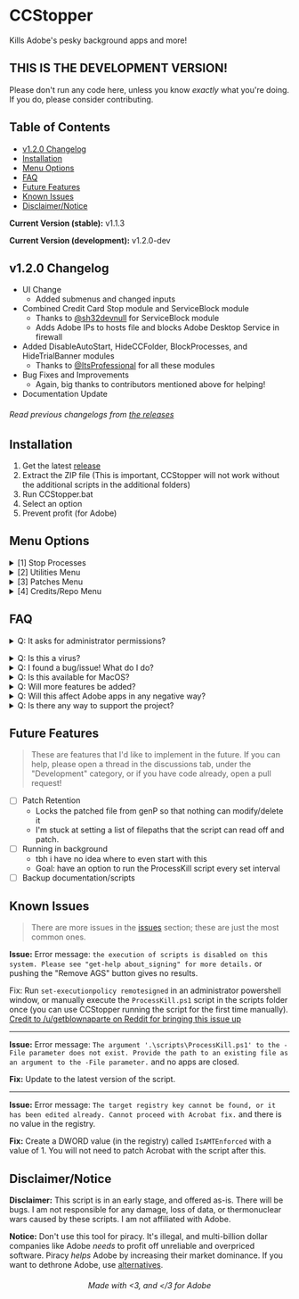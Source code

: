# CCStopper <!-- omit in toc --> 

Kills Adobe's pesky background apps and more!

## THIS IS THE DEVELOPMENT VERSION! <!-- omit in toc -->

Please don't run any code here, unless you know *exactly* what you're doing. If you do, please consider contributing.

## Table of Contents <!-- omit in toc -->
- [v1.2.0 Changelog](#v120-changelog)
- [Installation](#installation)
- [Menu Options](#menu-options)
- [FAQ](#faq)
- [Future Features](#future-features)
- [Known Issues](#known-issues)
- [Disclaimer/Notice](#disclaimernotice)

**Current Version (stable):** v1.1.3

**Current Version (development):** v1.2.0-dev

## v1.2.0 Changelog

- UI Change
  - Added submenus and changed inputs
- Combined Credit Card Stop module and ServiceBlock module
  - Thanks to [@sh32devnull](https://github.com/sh32devnull) for ServiceBlock module
  - Adds Adobe IPs to hosts file and blocks Adobe Desktop Service in firewall
- Added DisableAutoStart, HideCCFolder, BlockProcesses, and HideTrialBanner modules
  - Thanks to [@ItsProfessional](https://github.com/ItsProfessional) for all these modules
- Bug Fixes and Improvements
  - Again, big thanks to contributors mentioned above for helping!
- Documentation Update
###### Read previous changelogs from [the releases](https://github.com/eaaasun/CCStopper/releases) <!-- omit in toc -->


## Installation

1. Get the latest [release](https://github.com/eaaasun/CCStopper/releases/latest)
2. Extract the ZIP file (This is important, CCStopper will not work without the additional scripts in the additional folders)
3. Run CCStopper.bat
4. Select an option
5. Prevent profit (for Adobe)

## Menu Options

<details>
<summary>[1] Stop Processes</summary>
&nbsp;&nbsp;&nbsp;&nbsp;Does what it says, all Adobe processes will be stopped.
</details>
<details>
<summary>[2] Utilities Menu</summary>

- [1] Disable Autostart - Prevents Adobe services/processes from starting automatically.
- [2] Hide CC Folder - Hides Creative Cloud folder in Windows Explorer.
- [3] Block Processes - Blocks unnecessary Adobe process files to prevent them from ever starting.
</details>

<details>
<summary>[3] Patches Menu</summary>

- [1] Genuine Checker - Deletes and locks the Genuine Checker folder.
- [2] Service Block - Blocks Adobe servers and the credit card prompt from accessing the internet.
- [3] Trial Banner - Removes the trial banner found in apps.
- [4] Acrobat - Edits registry to patch Acrobat. NOTE: please stop Adobe Processes, patch genuine checker, and patch Acrobat with genP before running this patch.
</details>

<details>
<summary>[4] Credits/Repo Menu</summary>

- [1] Github Repo
</details>

## FAQ
<details>
<summary>Q: It asks for administrator permissions?</summary>

A: This script needs those permissions to modify files and settings. The full source code of this script is available in this repository for auditing.</details>

<details>
<summary>Q: Is this a virus?</summary>

A: Windows might say that it is a virus, but that is a false positive. As stated above, the full source code for this script is available for auditing.
</details>

<details>
<summary>Q: I found a bug/issue! What do I do?</summary>

A: Update to the latest version. If the issue persists, check the open issues and [the known issues](https://github.com/eaaasun/CCStopper/blob/main/README.md#known-issues) for any issues that I am aware of. If it's not there, open up an issue describing your problem and how to reproduce it. I'll work on it as soon as I can.

</details>

<details>
<summary>Q: Is this available for MacOS?</summary>

A: It is not currently available for MacOS, and I don't intend on porting it to MacOS. Community ports are welcome, but please credit accordingly.
</details>

<details>
<summary>Q: Will more features be added?</summary>

A: Yes! They are all in the Future Features section below. Any help with the future features is greatly appreciated!
</details>

<details>
<summary>Q: Will this affect Adobe apps in any negative way?</summary>

A: No, it won't. If you do have Adobe apps (Photoshop, After Effects, etc.) open, it will close them if you decide to end Adobe processes. If you decide to block adobe process files some functionality of adobe apps might be lost, however 95% of functionality will remain. Other than that, everything should work normally. Please open an issue if this is not the case.
</details>

<details>
<summary>Q: Is there any way to support the project?</summary>

A: Please donate your time! If you have batch scripting knowledge, please look through the Future Features section below and see what you can contribute. Financial donations are not accepted at the moment.
</details>

## Future Features
> These are features that I'd like to implement in the future. If you can help, please open a thread in the discussions tab, under the "Development" category, or if you have code already, open a pull request! 

- [ ] Patch Retention
  - Locks the patched file from genP so that nothing can modify/delete it
  - I'm stuck at setting a list of filepaths that the script can read off and patch.
- [ ] Running in background
  - tbh i have no idea where to even start with this
  - Goal: have an option to run the ProcessKill script every set interval 
- [ ] Backup documentation/scripts
## Known Issues
> There are more issues in the [issues](https://github.com/eaaasun/CCStopper/issues) section; these are just the most common ones.

**Issue:** Error message: `the execution of scripts is disabled on this system. Please see "get-help about_signing" for more details.` or pushing the "Remove AGS" button gives no results.

Fix: Run `set-executionpolicy remotesigned` in an administrator powershell window, or manually execute the `ProcessKill.ps1` script in the scripts folder once (you can use CCStopper running the script for the first time manually). [Credit to /u/getblownaparte on Reddit for bringing this issue up](https://www.reddit.com/r/GenP/comments/ndhm94/i_made_a_script_to_stop_all_adobe_background/gyb0twq?utm_source=share&utm_medium=web2x&context=3)

---

**Issue:** Error message: `The argument '.\scripts\ProcessKill.ps1' to the -File parameter does not exist. Provide the path to an existing file as an argument to the -File parameter.` and no apps are closed.

**Fix:** Update to the latest version of the script.

---

**Issue:** Error message: `The target registry key cannot be found, or it has been edited already. Cannot proceed with Acrobat fix.` and there is no value in the registry.

**Fix:** Create a DWORD value (in the registry) called `IsAMTEnforced` with a value of 1. You will not need to patch Acrobat with the script after this.

## Disclaimer/Notice

**Disclaimer:** This script is in an early stage, and offered as-is. There will be bugs. I am not responsible for any damage, loss of data, or thermonuclear wars caused by these scripts. I am not affiliated with Adobe.

**Notice:** Don't use this tool for piracy. It's illegal, and multi-billion dollar companies like Adobe _needs_ to profit off unreliable and overpriced software. Piracy _helps_ Adobe by increasing their market dominance. If you want to dethrone Adobe, use [alternatives](https://ass.easun.me).

<h6 align="center">Made with &lt;3, and &lt;/3 for Adobe</h6>
